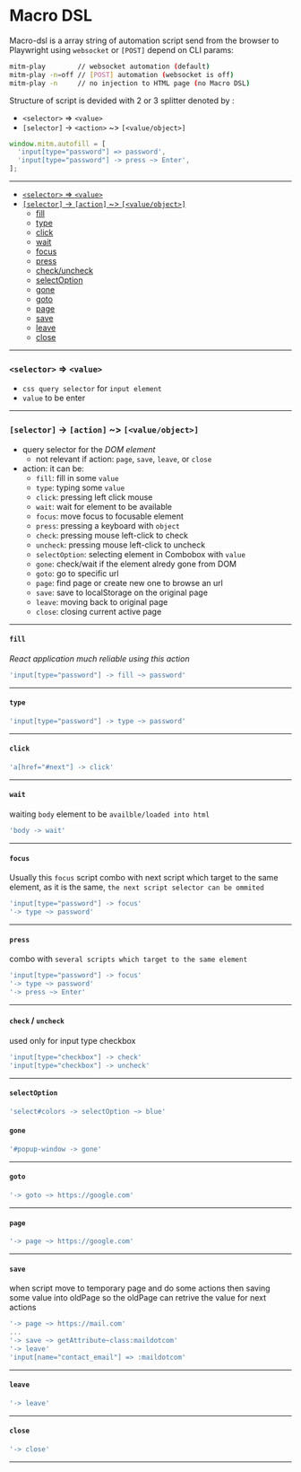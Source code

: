 # Macro DSL
Macro-dsl is a array string of automation script send from the browser to Playwright  using `websocket` or `[POST]` depend on CLI params:
```bash
mitm-play        // websocket automation (default)
mitm-play -n=off // [POST] automation (websocket is off)
mitm-play -n     // no injection to HTML page (no Macro DSL)
```

Structure of script is devided with 2 or 3 splitter denoted by :

*  `<selector>` => `<value>`
*  `[selector]` -> `<action>` ~> `[<value/object>]`  

```js
window.mitm.autofill = [
  'input[type="password"] => password',
  'input[type="password"] -> press ~> Enter',
];
```

---

* [`<selector>` => `<value>`](#selector--value)
* [`[selector]` -> `[action]` ~>  `[<value/object>]`](#selector---action--valueobject)
  * [fill](#fill)
  * [type](#type)
  * [click](#click)
  * [wait](#wait)
  * [focus](#focus)
  * [press](#press)
  * [check/uncheck](#check--uncheck)
  * [selectOption](#selectOption)
  * [gone](#gone)
  * [goto](#goto)
  * [page](#page)
  * [save](#save)
  * [leave](#leave)
  * [close](#close)
---

### `<selector>` => `<value>`
* `css query selector` for `input element`
* `value` to be enter
---
### `[selector]` -> `[action]` ~>  `[<value/object>]` 
* query selector for the _DOM element_
  * not relevant if action: `page`, `save`, `leave`, or `close`
* action: it can be:
  * `fill`: fill in some `value`
  * `type`: typing some `value`
  * `click`: pressing left click mouse 
  * `wait`: wait for element to be available
  * `focus`: move focus to focusable element
  * `press`: pressing a keyboard with `object`
  * `check`: pressing mouse left-click to check
  * `uncheck`: pressing mouse left-click to uncheck
  * `selectOption`: selecting element in Combobox with `value`
  * `gone`: check/wait if the element alredy gone from DOM
  * `goto`: go to specific url
  * `page`: find page or create new one to browse an url
  * `save`: save to localStorage on the original page 
  * `leave`: moving back to original page 
  * `close`: closing current active page

---
#### `fill`
_React application much reliable using this action_
```js
'input[type="password"] -> fill ~> password'
```
---
#### `type`
```js
'input[type="password"] -> type ~> password'
```
---
#### `click`
```js
'a[href="#next"] -> click'
```
---
#### `wait`
waiting `body` element to be `availble/loaded into html`
```js
'body -> wait'
```
---
#### `focus`
Usually this `focus` script combo with next script which target to the same element, as it is the same, `the next script selector can be ommited`
```js
'input[type="password"] -> focus'
'-> type ~> password'
```
---
#### `press`
combo with `several scripts which target to the same element`
```js
'input[type="password"] -> focus'
'-> type ~> password'
'-> press ~> Enter'
```
---
#### `check` / `uncheck`
used only for input type checkbox
```js
'input[type="checkbox"] -> check'
'input[type="checkbox"] -> uncheck'
```
---
#### `selectOption`
```js
'select#colors -> selectOption ~> blue'
```
#### `gone`
```js
'#popup-window -> gone'
```
---
#### `goto`
```js
'-> goto ~> https://google.com'
```
---
#### `page`
```js
'-> page ~> https://google.com'
```
---
#### `save`
when script move to temporary page and do some actions then saving some value into oldPage so the oldPage can retrive the value for next actions
```js
'-> page ~> https://mail.com'
...
'-> save ~> getAttribute~class:maildotcom'
'-> leave'
'input[name="contact_email"] => :maildotcom'
```
---
#### `leave`
```js
'-> leave'
```
---
#### `close`
```js
'-> close'
```
---